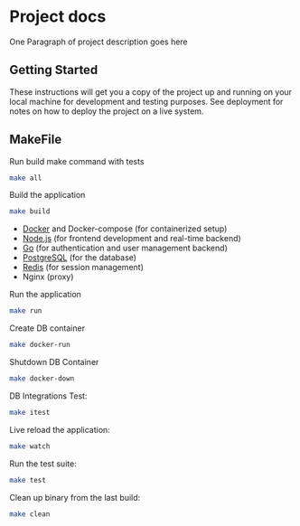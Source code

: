 # Project docs

One Paragraph of project description goes here

## Getting Started

These instructions will get you a copy of the project up and running on your local machine for development and testing purposes. See deployment for notes on how to deploy the project on a live system.

## MakeFile

Run build make command with tests

```bash
make all
```

Build the application


```bash
make build
```

- [Docker](https://www.docker.com/) and Docker-compose (for containerized setup)
- [Node.js](https://nodejs.org/en/) (for frontend development and real-time backend)
- [Go](https://golang.org/) (for authentication and user management backend)
- [PostgreSQL](https://www.postgresql.org/) (for the database)
- [Redis](https://redis.io/) (for session management)
- Nginx (proxy)


Run the application

```bash
make run
```

Create DB container

```bash
make docker-run
```

Shutdown DB Container

```bash
make docker-down
```

DB Integrations Test:

```bash
make itest
```

Live reload the application:

```bash
make watch
```

Run the test suite:

```bash
make test
```

Clean up binary from the last build:

```bash
make clean
```
